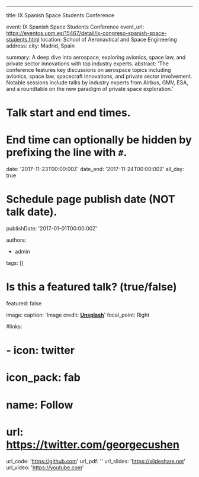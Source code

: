 ---
title: IX Spanish Space Students Conference

event: IX Spanish Space Students Conference
event_url: https://eventos.upm.es/15467/detail/ix-congreso-spanish-space-students.html
location: School of Aeronautical and Space Engineering 
address:
  city: Madrid, Spain

summary: A deep dive into aerospace, exploring avionics, space law, and private sector innovations with top industry experts.
abstract: 'The conference features key discussions on aerospace topics including avionics, space law, spacecraft innovations, and private sector involvement. Notable sessions include talks by industry experts from Airbus, GMV, ESA, and a roundtable on the new paradigm of private space exploration.'

# Talk start and end times.
#   End time can optionally be hidden by prefixing the line with `#`.
date: '2017-11-23T00:00:00Z'
date_end: '2017-11-24T00:00:00Z'
all_day: true

# Schedule page publish date (NOT talk date).
publishDate: '2017-01-01T00:00:00Z'

authors:
  - admin

tags: []

# Is this a featured talk? (true/false)
featured: false

image:
  caption: 'Image credit: [**Unsplash**](https://unsplash.com/photos/bzdhc5b3Bxs)'
  focal_point: Right

#links:
#  - icon: twitter
#    icon_pack: fab
#    name: Follow
#    url: https://twitter.com/georgecushen
url_code: 'https://github.com'
url_pdf: ''
url_slides: 'https://slideshare.net'
url_video: 'https://youtube.com'

